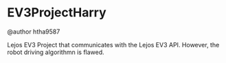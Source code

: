 # EV3ProjectHarry


@author htha9587


Lejos EV3 Project that communicates with the Lejos EV3 API. However, the robot driving algorithmn is flawed.
